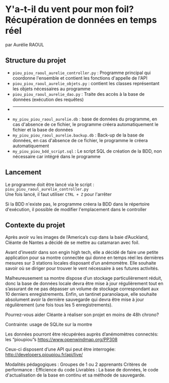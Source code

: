 # Y'a-t-il du vent pour mon foil? Récupération de données en temps réel

par Aurélie RAOUL

## Structure du projet

* ```piou_piou_raoul_aurelie_controller.py``` : Programme principal qui coordonne l'ensemble et contient les fonctions d'appelle de l'API
* ```piou_piou_raoul_aurelie_objets.py``` : contient les classes représentant les objets nécessaires au programme
* ```piou_piou_raoul_aurelie_dao.py``` : Traite des accès à la base de données (exécution des requêtes)
* ---
* ```my_piou_piou_raoul_aurelie.db``` : base de données du programme, en cas d'absence de ce fichier, le programme créera automatiquement le fichier et la base de données
* ```my_piou_piou_raoul_aurelie.backup.db``` : Back-up de la base de données, en cas d'absence de ce fichier, le programme le créera automatiquement
* ```my_piou_piou_bdd_script.sql``` : Le script SQL de création de la BDD, non nécessaire car intégré dans le programme


## Lancement

Le programme doit être lancé via le script : ```piou_piou_raoul_aurelie_controller.py```    
Une fois lancé, il faut utiliser ```CTRL + Z``` pour l'arrêter   

Si la BDD n'existe pas, le programme créera la BDD dans le répertoire d'exécution, il possible de modifier l'emplacement dans le controller

## Contexte du projet

Après avoir vu les images de l’America’s cup dans la baie d’Auckland, Cléante de Nantes a décidé de se mettre au catamaran avec foil.

Avant d’investir dans son engin high tech, elle a décidé de faire une petite application pour sa montre connectée qui donne en temps réel les dernières mesures sur 3 stations locales disposant d’un anémomètre. Elle souhaite savoir où se diriger pour trouver le vent nécessaire à ses futures activités.

Malheureusement sa montre dispose d’un stockage particulièrement réduit, donc la base de données locale devra être mise à jour régulièrement tout en s’assurant de ne pas dépasser un volume de stockage correspondant aux 10 derniers enregistrements. Enfin, un tantinet paranoïaque, elle souhaite absolument avoir la dernière sauvegarde qui devra être mise à jour régulièrement (une fois tous les 5 enregistrements).

Pourrez-vous aider Cléante à réaliser son projet en moins de 48h chrono?

Contrainte: usage de SQLite sur la montre

Les données pourront être récupérées auprès d’anémomètres connectés: les “pioupiou”s https://www.openwindmap.org/PP308

Ceux-ci disposent d’une API qui peut être interrogée: http://developers.pioupiou.fr/api/live/

Modalités pédagogiques : Groupes de 1 ou 2 apprenants
Critères de performance : Efficience du code
Livrables : La base de données, le code d'actualisation de la base en continu et sa méthode de sauvegarde.

